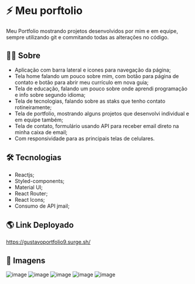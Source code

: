 # ⚡ Meu porftolio 

Meu Portfolio mostrando projetos desenvolvidos por mim e em equipe, sempre utilizando git e commitando todas as alterações no código. 

## 👨‍💻 Sobre
- Aplicação com barra lateral e icones para navegação da página;
- Tela home falando um pouco sobre mim, com botão para página de contato e botão para abrir meu currículo em nova guia;
- Tela de educação, falando um pouco sobre onde aprendi programação e info sobre segundo idioma; 
- Tela de tecnologias, falando sobre as staks que tenho contato rotineiramente; 
- Tela de portfolio, mostrando alguns projetos que desenvolvi individual e em equipe também; 
- Tela de contato, formulário usando API para receber email direto na minha caixa de email;
- Com responsividade para as principais telas de celulares.

## 🛠 Tecnologias 
- Reactjs;
- Styled-components;
- Material UI;
- React Router; 
- React Icons; 
- Consumo de API jmail;

## 🌎 Link Deployado

https://gustavoportfolio9.surge.sh/

## 📸 Imagens
![image](https://user-images.githubusercontent.com/104602579/185789317-93c1f4a0-011a-4b75-9857-0d32c2251db3.png)
![image](https://user-images.githubusercontent.com/104602579/185789333-39fbde16-823c-4018-a098-e1ac8444c4b0.png)
![image](https://user-images.githubusercontent.com/104602579/185789339-15817e12-9330-4641-aba5-3edab8d51195.png)
![image](https://user-images.githubusercontent.com/104602579/185789343-c250edd9-63ea-4c38-9563-ee7ff54d17ad.png)
![image](https://user-images.githubusercontent.com/104602579/185789354-586902d1-ba91-40d9-8929-7f63053c1172.png)



